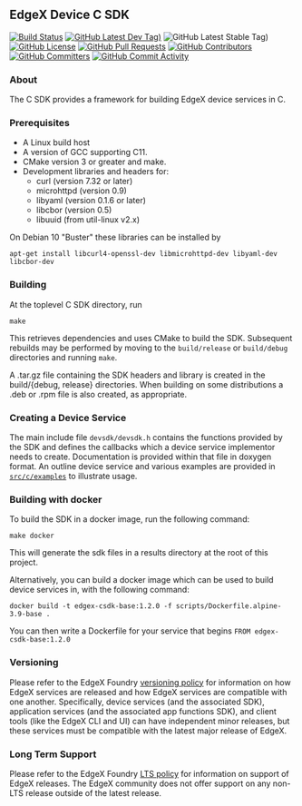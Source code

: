 ## EdgeX Device C SDK
[![Build Status](https://jenkins.edgexfoundry.org/view/EdgeX%20Foundry%20Project/job/edgexfoundry/job/device-sdk-c/job/master/badge/icon)](https://jenkins.edgexfoundry.org/view/EdgeX%20Foundry%20Project/job/edgexfoundry/job/device-sdk-c/job/master/) [![GitHub Latest Dev Tag)](https://img.shields.io/github/v/tag/edgexfoundry/device-sdk-c?include_prereleases&sort=semver&label=latest-dev)](https://github.com/edgexfoundry/device-sdk-c/tags) ![GitHub Latest Stable Tag)](https://img.shields.io/github/v/tag/edgexfoundry/device-sdk-c?sort=semver&label=latest-stable) [![GitHub License](https://img.shields.io/github/license/edgexfoundry/device-sdk-c)](https://choosealicense.com/licenses/apache-2.0/) [![GitHub Pull Requests](https://img.shields.io/github/issues-pr-raw/edgexfoundry/device-sdk-c)](https://github.com/edgexfoundry/device-sdk-c/pulls) [![GitHub Contributors](https://img.shields.io/github/contributors/edgexfoundry/device-sdk-c)](https://github.com/edgexfoundry/device-sdk-c/contributors) [![GitHub Committers](https://img.shields.io/badge/team-committers-green)](https://github.com/orgs/edgexfoundry/teams/device-sdk-c-committers/members) [![GitHub Commit Activity](https://img.shields.io/github/commit-activity/m/edgexfoundry/device-sdk-c)](https://github.com/edgexfoundry/device-sdk-c/commits)


### About

The C SDK provides a framework for building EdgeX device services in C.

### Prerequisites

* A Linux build host
* A version of GCC supporting C11.
* CMake version 3 or greater and make.
* Development libraries and headers for:
  * curl (version 7.32 or later)
  * microhttpd (version 0.9)
  * libyaml (version 0.1.6 or later)
  * libcbor (version 0.5)
  * libuuid (from util-linux v2.x)

On Debian 10 "Buster" these libraries can be installed by
```
apt-get install libcurl4-openssl-dev libmicrohttpd-dev libyaml-dev libcbor-dev 
```

### Building

At the toplevel C SDK directory, run
```
make
```
This retrieves dependencies and uses CMake to build the SDK. Subsequent
rebuilds may be performed by moving to the ```build/release``` or
```build/debug``` directories and running ```make```.

A .tar.gz file containing the SDK headers and library is created in the
build/{debug, release} directories. When building on some distributions
a .deb or .rpm file is also created, as appropriate.

### Creating a Device Service

The main include file ```devsdk/devsdk.h``` contains the functions provided by
the SDK and defines the callbacks which a device service implementor needs to
create. Documentation is provided within that file in doxygen format.
An outline device service and various examples are provided in
[```src/c/examples```](src/c/examples/README.md) to illustrate usage.

### Building with docker

To build the SDK in a docker image, run the following command:

`make docker`

This will generate the sdk files in a results directory at the root of this project.

Alternatively, you can build a docker image which can be used to build device services in, with the following command:

`docker build -t edgex-csdk-base:1.2.0 -f scripts/Dockerfile.alpine-3.9-base .`

You can then write a Dockerfile for your service that begins `FROM edgex-csdk-base:1.2.0`

### Versioning

Please refer to the EdgeX Foundry [versioning policy](https://wiki.edgexfoundry.org/pages/viewpage.action?pageId=21823969) for information on how EdgeX services are released and how EdgeX services are compatible with one another.  Specifically, device services (and the associated SDK), application services (and the associated app functions SDK), and client tools (like the EdgeX CLI and UI) can have independent minor releases, but these services must be compatible with the latest major release of EdgeX.

### Long Term Support

Please refer to the EdgeX Foundry [LTS policy](https://wiki.edgexfoundry.org/display/FA/Long+Term+Support) for information on support of EdgeX releases. The EdgeX community does not offer support on any non-LTS release outside of the latest release.